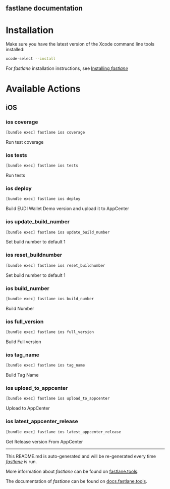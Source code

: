 fastlane documentation
----

# Installation

Make sure you have the latest version of the Xcode command line tools installed:

```sh
xcode-select --install
```

For _fastlane_ installation instructions, see [Installing _fastlane_](https://docs.fastlane.tools/#installing-fastlane)

# Available Actions

## iOS

### ios coverage

```sh
[bundle exec] fastlane ios coverage
```

Run test coverage

### ios tests

```sh
[bundle exec] fastlane ios tests
```

Run tests

### ios deploy

```sh
[bundle exec] fastlane ios deploy
```

Build EUDI Wallet Demo version and upload it to AppCenter

### ios update_build_number

```sh
[bundle exec] fastlane ios update_build_number
```

Set build number to default 1

### ios reset_buildnumber

```sh
[bundle exec] fastlane ios reset_buildnumber
```

Set build number to default 1

### ios build_number

```sh
[bundle exec] fastlane ios build_number
```

Build Number

### ios full_version

```sh
[bundle exec] fastlane ios full_version
```

Build Full version

### ios tag_name

```sh
[bundle exec] fastlane ios tag_name
```

Build Tag Name

### ios upload_to_appcenter

```sh
[bundle exec] fastlane ios upload_to_appcenter
```

Upload to AppCenter

### ios latest_appcenter_release

```sh
[bundle exec] fastlane ios latest_appcenter_release
```

Get Release version From AppCenter

----

This README.md is auto-generated and will be re-generated every time [_fastlane_](https://fastlane.tools) is run.

More information about _fastlane_ can be found on [fastlane.tools](https://fastlane.tools).

The documentation of _fastlane_ can be found on [docs.fastlane.tools](https://docs.fastlane.tools).
